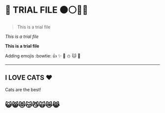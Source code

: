 # :large_blue_circle: TRIAL FILE :black_circle::white_circle::red_circle::large_blue_circle:

> This is a trial file

*This is a trial file*

**This is a trial file**

Adding emojis :bowtie: :+1: :sparkles: :poop: :snowman: :cat: :stars:

-----------------------------------------------------------------------------------------------------------------

## I LOVE CATS :heart:
Cats are the best!
## :smiley_cat::smile_cat::heart_eyes_cat::kissing_cat::smirk_cat::scream_cat::crying_cat_face::joy_cat:

